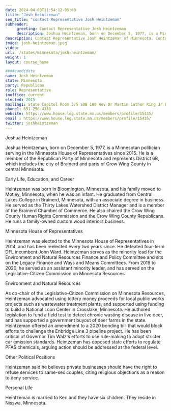 ```yaml
---
date: 2024-04-03T11:54:12-05:00
title: "Josh Heintzeman"
seo_title: "contact Representative Josh Heintzeman"
subheader:
     greeting: Contact Representative Josh Heintzeman
     description: Joshua Heintzeman, born on December 5, 1977, is a Minnesotan politician serving in the Minnesota House of Representatives since 2015. He is a member of the Republican Party of Minnesota and represents District 6B, which includes the city of Brainerd and parts of Crow Wing County in central Minnesota.
description: Contact Representative Josh Heintzeman of Minnesota. Contact information for Josh Heintzeman includes email address, phone number, and mailing address.
image: josh-heintzeman.jpeg
video:
url:  /states/minnesota/josh-heintzeman/
weight: 1
layout: course_home

####candidate
name: Josh Heintzeman
state: Minnesota
party: Republican
role: Representative
inoffice: current
elected: 2015
mailing1: State Capitol Room 375 SOB 100 Rev Dr Martin Luther King Jr Blvd St. Paul, MN 55155-1298
phone1: 651-296-4333
website: https://www.house.leg.state.mn.us/members/profile/15435/
email : https://www.house.leg.state.mn.us/members/profile/15435/
twitter: joshheintzeman
---
```


Joshua Heintzeman

Joshua Heintzeman, born on December 5, 1977, is a Minnesotan politician serving in the Minnesota House of Representatives since 2015. He is a member of the Republican Party of Minnesota and represents District 6B, which includes the city of Brainerd and parts of Crow Wing County in central Minnesota.

Early Life, Education, and Career

Heintzeman was born in Bloomington, Minnesota, and his family moved to Motley, Minnesota, when he was an infant. He graduated from Central Lakes College in Brainerd, Minnesota, with an associate degree in business. He served as the Thirty Lakes Watershed District Manager and is a member of the Brainerd Chamber of Commerce. He also chaired the Crow Wing County Human Rights Commission and the Crow Wing County Republicans. He runs a family-owned custom wood interiors business.

Minnesota House of Representatives

Heintzeman was elected to the Minnesota House of Representatives in 2014, and has been reelected every two years since. He defeated four-term DFL incumbent John Ward. Heintzeman serves as the minority lead for the Environment and Natural Resources Finance and Policy Committee and sits on the Legacy Finance and Ways and Means Committees. From 2019 to 2020, he served as an assistant minority leader, and has served on the Legislative-Citizen Commission on Minnesota Resources.

Environment and Natural Resources

As co-chair of the Legislative-Citizen Commission on Minnesota Resources, Heintzeman advocated using lottery money proceeds for local public works projects such as wastewater treatment plants, and supported using funding to build a National Loon Center in Crosslake, Minnesota. He authored legislation to fund a field test to detect chronic wasting disease in live deer, and has supported a government buyout of deer farms in the state. Heintzeman offered an amendment to a 2020 bonding bill that would block efforts to challenge the Enbridge Line 3 pipeline project. He has been critical of Governor Tim Walz's efforts to use rule-making to adopt stricter car emission standards. Heintzeman has opposed state efforts to regulate PFAS chemicals, arguing action should be addressed at the federal level.

Other Political Positions

Heintzeman said he believes private businesses should have the right to refuse services to same-sex couples, citing religious objections as a reason to deny service.

Personal Life

Heintzeman is married to Keri and they have six children. They reside in Nisswa, Minnesota.

